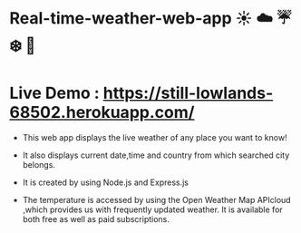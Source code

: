 # Real-time-weather-web-app ☀️ ☁️ ☔ ❄️ 🌁

# Live Demo : https://still-lowlands-68502.herokuapp.com/

* This web app displays the live weather of any place you want to know!

* It also displays current date,time and country from which searched city belongs.

* It is created by using Node.js and Express.js

* The temperature is accessed by using the Open Weather Map APIcloud ,which provides us with frequently updated weather. It is available for both free as well as paid subscriptions.
